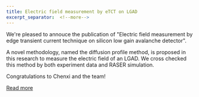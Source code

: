```yaml
---
title: Electric field measurement by eTCT on LGAD
excerpt_separator:  <!--more--> 
---
```



We're pleased to annouce the publication of "Electric field measurement by edge transient current technique on silicon low gain avalanche detector". 
<!--more-->
A novel methodology, named the diffusion profile method, is proposed in this research to measure the electric field of an LGAD. We cross checked this method by both experiment data and RASER simulation.

Congratulations to Chenxi and the team!  

[Read more](/docs/publications/p4_lgad_hpk_tct)
